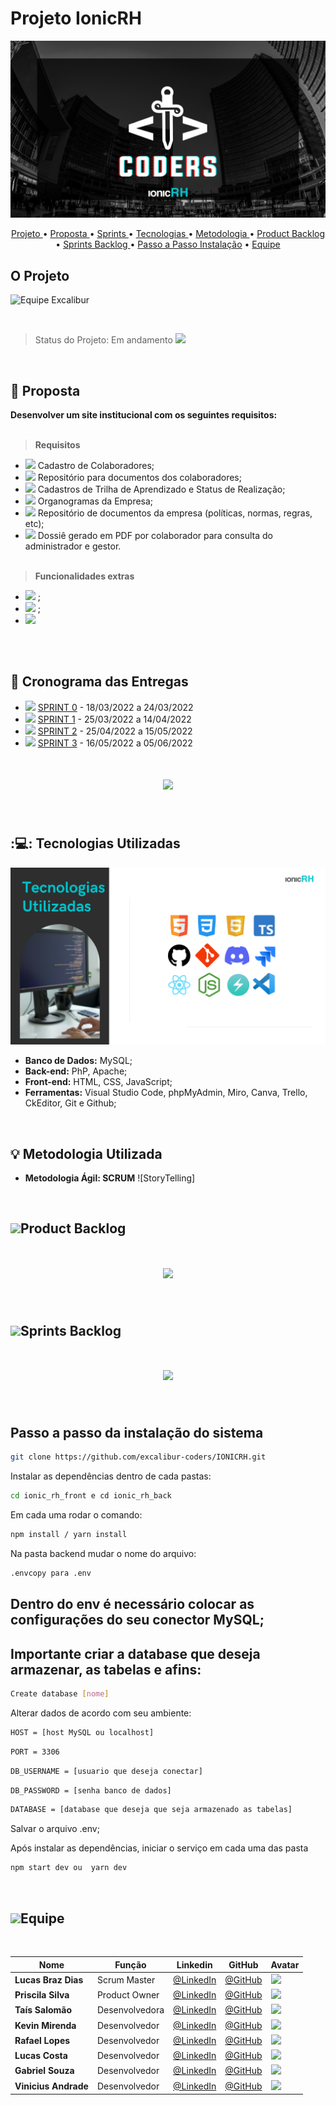 # Projeto IonicRH

![Equipe ExcaliburCoders](./docs/img/1.png)

<p align="center">
  <a href ="#o-projeto"> Projeto </a>  • 
  <a href ="#dart-proposta"> Proposta </a>  • 
  <a href ="#calendar-cronograma-das-sprints"> Sprints </a>  • 
  <a href ="#computer-tecnologias-utilizadas"> Tecnologias </a>  • 
  <a href ="#bulb-metodologia-utilizada"> Metodologia </a>  • 
  <a href ="#product-backlog">Product Backlog </a>  •
  <a href ="#sprints-backlog">Sprints Backlog </a>  •
  <a href ="#instalacao">Passo a Passo Instalação</a>  •
  <a href ="#equipe"> Equipe </a> 
</p>


## O Projeto
![Equipe Excalibur](/readme/objetivo.png "Objetivo Equipe Excalibur")

<br>

> Status do Projeto: Em andamento <img src = "./readme/Works-in-progress-icon.png" />

<br>

## :dart: Proposta

**Desenvolver um site institucional com os seguintes requisitos:**<br><br>

 > **Requisitos**

 - <img src = "./readme/feito.jpeg" /> Cadastro de Colaboradores;
 - <img src = "./readme/feito.jpeg" /> Repositório para documentos dos colaboradores;
 - <img src = "./readme/feito.jpeg" /> Cadastros de Trilha de Aprendizado e Status de Realização;
 - <img src = "./readme/feito.jpeg" /> Organogramas da Empresa;
 - <img src = "./readme/feito.jpeg" /> Repositório de documentos da empresa (políticas, normas, regras, etc);
 - <img src = "./readme/feito.jpeg" /> Dossiê gerado em PDF por colaborador para consulta do administrador e gestor.<br><br>

 > **Funcionalidades extras**

 - <img src = "./readme/feito.jpeg" />  ;
 - <img src = "./readme/feito.jpeg" />  ;
 - <img src = "./readme/feito.jpeg" />  <br><br>

<br>


## :calendar: Cronograma das Entregas

- <img src = "./readme/feito.jpeg" /> [SPRINT 0](https://github.com/excalibur-coders/IONICRH/releases/tag/sprint0) - 18/03/2022 a 24/03/2022
- <img src = "./readme/feito.jpeg" /> [SPRINT 1](https://github.com/excalibur-coders/IONICRH/releases/tag/sprint1) - 25/03/2022 a 14/04/2022
- <img src = "./readme/feito.jpeg" /> [SPRINT 2](https://github.com/excalibur-coders/IONICRH/releases/tag/sprint2) - 25/04/2022 a 15/05/2022
- <img src = "./readme/feito.jpeg" /> [SPRINT 3](https://github.com/excalibur-coders/IONICRH/releases/tag/sprint3) - 16/05/2022 a 05/06/2022

<h1 align="center"> <img src = "./readme/cronograma_sprints.png"/></h1>

<br>

## :💻: Tecnologias Utilizadas

![Tecnologias](./docs/img/tecnologias.png)
* **Banco de Dados:** MySQL;
* **Back-end:** PhP, Apache;
* **Front-end:** HTML, CSS, JavaScript;
* **Ferramentas:** Visual Studio Code, phpMyAdmin, Miro, Canva, Trello, CkEditor, Git e Github;

<br>

## :bulb: Metodologia Utilizada

* **Metodologia Ágil: SCRUM** 
![StoryTelling]


<br>

## <img src = "./readme/back_log.png"/>Product Backlog

<h1 align="center"> <img src = "./readme/product_backlog.png" /></h1> 

<br>

## <img src = "./readme/back_log.png"/>Sprints Backlog 

<h1 align="center"> <img src = "./readme/sprintbacklog.png" /></h1> 

<br>


## Passo a passo da instalação do sistema

```bash
git clone https://github.com/excalibur-coders/IONICRH.git
```

Instalar as dependências dentro de cada pastas:

```bash
cd ionic_rh_front e cd ionic_rh_back
```

Em cada uma rodar o comando:

```bash
npm install / yarn install
```

Na pasta backend mudar o nome do arquivo:

```bash
.envcopy para .env
```

## Dentro do env é necessário colocar as configurações do seu conector MySQL;

## Importante criar a database que deseja armazenar, as tabelas e afins:

```bash
Create database [nome]
```

Alterar dados de acordo com seu ambiente:

```bash
HOST = [host MySQL ou localhost]
```

```bash
PORT = 3306
```

```bash
DB_USERNAME = [usuario que deseja conectar]
```

```bash
DB_PASSWORD = [senha banco de dados]
```

```bash
DATABASE = [database que deseja que seja armazenado as tabelas]
```

Salvar o arquivo .env;

Após instalar as dependências, iniciar o serviço em cada uma das pasta

```bash
npm start dev ou  yarn dev
```

<br>

## <img src = "./readme/equipe_icon.png"/>Equipe 

<br>

|Nome|Função|Linkedin|GitHub|Avatar|
| -------- |-------- |-------- |-------- |-------- |
|**Lucas Braz Dias**|Scrum Master|[@LinkedIn](https://www.linkedin.com/in/lucas-braz-dias/)|[@GitHub](https://github.com/lucasbdias)|<img src = "./readme/tais.jpeg">|
|**Priscila Silva**|Product Owner|[@LinkedIn](https://www.linkedin.com/in/priscilasilva1801/)|[@GitHub](https://github.com/prsilva)|<img src = "./readme/tais.jpeg">|
|**Taís Salomão**|Desenvolvedora|[@LinkedIn](https://www.linkedin.com/in/tais-salomao/)|[@GitHub](https://github.com/taissalomao)|<img src = "./readme/tais.jpeg">|
|**Kevin Mirenda**|Desenvolvedor|[@LinkedIn](https://www.linkedin.com/in/kevin-mirenda-a54a64220)|[@GitHub](https://github.com/KevinFMfatec)|<img src = "./readme/tais.jpeg">|
|**Rafael Lopes**|Desenvolvedor|[@LinkedIn](https://www.linkedin.com/in/rafael-leonardo-lopes/)|[@GitHub](https://github.com/Rafael-leonardo)|<img src = "./readme/tais.jpeg">|
|**Lucas Costa**|Desenvolvedor|[@LinkedIn](https://www.linkedin.com/in/lucas-costa-a49a01219/)|[@GitHub](https://github.com/ddaiwon)|<img src = "./readme/tais.jpeg">|
|**Gabriel Souza**|Desenvolvedor|[@LinkedIn](https://www.linkedin.com/in/gabriel-souza-bicho-nunes-429191185/)|[@GitHub](https://github.com/ZeroPirata)|<img src = "./readme/tais.jpeg">|
|**Vinicius Andrade**|Desenvolvedor|[@LinkedIn](https://www.linkedin.com/in/vin%C3%ADcius-barbosa-78111a206/)|[@GitHub](https://github.com/ViniciusAndBar)|<img src = "./readme/tais.jpeg">|

<br>

